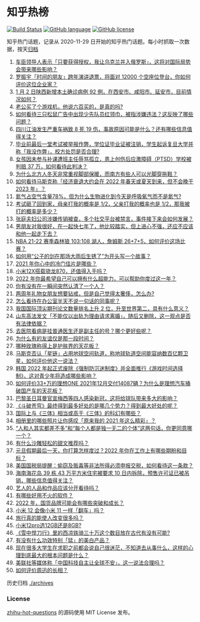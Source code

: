 # 知乎热榜
[![Build Status](https://github.com/ToWeLong/zhihu-hot-questions/workflows/CI/badge.svg)](https://github.com/ToWeLong/zhihu-hot-questions/actions)
[![GitHub language](https://img.shields.io/badge/language-golang-orange.svg)](https://golang.org/)
[![GitHub license](https://img.shields.io/github/license/ToWeLong/zhihu-hot-questions)](https://github.com/ToWeLong/zhihu-hot-questions/blob/main/LICENSE)

知乎热门话题，记录从 2020-11-29 日开始的知乎热门话题。每小时抓取一次数据，按天[归档](./archives)

<!-- BEGIN -->

1. [车臣领导人表示「只要获得授权，我让乌克兰并入俄罗斯」，这将对国际局势会带来哪些影响？](https://www.zhihu.com/question/508820859)
1. [罗振宇「时间的朋友」跨年演讲退票，将面对 12000 个空座位登台，你如何评价这位企业家？](https://www.zhihu.com/question/508746869)
1. [1 月 2 日陕西新增本土确诊病例 92 例，在西安市、咸阳市、延安市，目前情况如何？](https://www.zhihu.com/question/509624451)
1. [老公买了个游戏机，他说六百买的，是真的吗?](https://www.zhihu.com/question/502995048)
1. [如何看待三只松鼠广告中出现少先队员红领巾，被指涉嫌违法？这反映了哪些问题？](https://www.zhihu.com/question/509569421)
1. [四川江油发生严重车祸致 8 死 19 伤，事故原因可能是什么？还有哪些信息值得关注？](https://www.zhihu.com/question/509570294)
1. [毕业前最后一堂考试被举报作弊，学位证毕业证被注销，学生起诉复旦大学并称「我没作弊」，校方处罚是否合理?](https://www.zhihu.com/question/503351283)
1. [女孩因未参与补课遭班主任辱骂孤立，患上创伤后应激障碍（PTSD）学校被判赔 37 万，如何看待此判决？](https://www.zhihu.com/question/509098280)
1. [为什么北方人冬天非常重视脚部保暖，而南方有些人可以光脚穿拖鞋？](https://www.zhihu.com/question/508503848)
1. [如何看待马斯克称「经济衰退大约会在 2022 年春天或夏天到来，但不会晚于 2023 年」？](https://www.zhihu.com/question/509542605)
1. [氮气占空气含量78%，但为什么生物进化到今天是呼吸氧气而不是氮气?](https://www.zhihu.com/question/506945645)
1. [考试砸了回到家，母亲打我的概率是 1/2，父亲打我的概率也是 1/2，那我被打的概率是多少？](https://www.zhihu.com/question/441647108)
1. [张庭夫妇公司涉嫌传销被查，多个社交平台被禁言，事件接下来会如何发展？](https://www.zhihu.com/question/509529850)
1. [男朋友对我很好，在一起快七年了，他比较踏实，但上进心不强，还应不应该和他一起走下去？](https://www.zhihu.com/question/509536583)
1. [NBA 21-22 赛季森林狼 103:108 湖人，詹姆斯 26+7+5，如何评价这场比赛？](https://www.zhihu.com/question/509628946)
1. [如何用“公子的剑在那场大雨后生锈了”为开头写一个故事？](https://www.zhihu.com/question/427582163)
1. [2021 年你心中的冷门佳片是哪些？](https://www.zhihu.com/question/505106634)
1. [小米12X搭载骁龙870，还值得入手吗？](https://www.zhihu.com/question/508996263)
1. [2022 年你最希望自己可以拥有什么超能力，可以帮助你度过这一年？](https://www.zhihu.com/question/503473064)
1. [你有没有在一瞬间突然认清了一个人？](https://www.zhihu.com/question/322856732)
1. [两周年礼物女朋友想要钻戒，但是自己觉得太奢侈，怎么办?](https://www.zhihu.com/question/508514701)
1. [怎么看待在办公室半天不说一句话的同事呢？](https://www.zhihu.com/question/402923186)
1. [我国国际顶尖期刊论文数量排名上升 2 位，升至世界第二，具有什么意义？](https://www.zhihu.com/question/508544270)
1. [山东高法发文「不能仅以出轨为理由请求离婚」，随后又删除，这一观点是否有法律依据？](https://www.zhihu.com/question/509536370)
1. [去医院看病是挂普通医生还是副主任的号？哪个更好些呢？](https://www.zhihu.com/question/316091718)
1. [为什么有的友谊仅是那一段时间？](https://www.zhihu.com/question/507010265)
1. [哪种玫瑰称得上是护肤界的天花板？](https://www.zhihu.com/question/509115101)
1. [马斯克否认「星链」占用地球空间轨道，称地球轨道空间能容纳数百亿颗卫星，如何评价他这一说法？](https://www.zhihu.com/question/509149326)
1. [韩国 2022 年起正式废除《强制防沉迷制度》并全面推行《游戏时间选择制》，这对青少年将造成哪些影响？](https://www.zhihu.com/question/509265298)
1. [如何评价33+万的理想ONE 2021年12月交付14087辆？为什么是理想汽车捅破国产车的天花板？](https://www.zhihu.com/question/509444847)
1. [巴黎圣日耳曼官宣梅西等四人感染新冠，这将给球队带来多大的影响？](https://www.zhihu.com/question/509570707)
1. [《斗破苍穹》最终得到最多好处的是哪几个势力？得到最大好处的呢？](https://www.zhihu.com/question/508397016)
1. [国际上与《三体》相当或高于《三体》的科幻有哪些？](https://www.zhihu.com/question/441182628)
1. [相册里的哪些照片让你感叹「原来我的 2021 年这么精彩」？](https://www.zhihu.com/question/505082666)
1. [“人和人其实都差不多”和“每个人都是独一无二的个体”这两句话，你更同意哪一个？](https://www.zhihu.com/question/509231450)
1. [有什么沙雕轻松的甜文推荐吗？](https://www.zhihu.com/question/379514191)
1. [元旦假期最后一天，你打算怎样度过？2022 年你在工作上有哪些期盼和目标？](https://www.zhihu.com/question/509629134)
1. [美国国税局提醒：偷窃及贩毒等非法所得必须申报交税，如何看待这一条款？](https://www.zhihu.com/question/509164935)
1. [海南海花岛 39 栋 43 万平方米住宅被要求 10 日内拆除，预售许可证已被吊销，哪些信息值得关注？](https://www.zhihu.com/question/509509294)
1. [艺人的人品和作品应该分开看待吗？](https://www.zhihu.com/question/67734763)
1. [有哪些好用不火的软件？](https://www.zhihu.com/question/310110592)
1. [2022 年，国货品牌可能会有哪些突破和成长？](https://www.zhihu.com/question/506661290)
1. [小米 12 会像小米 11 一样「翻车」吗？](https://www.zhihu.com/question/508844184)
1. [旅行真的能使人改变很多吗？](https://www.zhihu.com/question/508112197)
1. [小米12pro选12GB还是8GB?](https://www.zhihu.com/question/509265559)
1. [《雪中悍刀行》里的西凉铁骑三十万这个数目放在古代有没有可能?](https://www.zhihu.com/question/507277461)
1. [有没有什么功效特别「猛」的美白产品？](https://www.zhihu.com/question/441955092)
1. [现在很多大学生在求职之前都会说自己很迷茫，不知道去从事什么，这样的心理到底最大的根本问题是什么？](https://www.zhihu.com/question/478002554)
1. [美联社等媒体称「中国科技自主让全球不安」，这一说法合理吗？](https://www.zhihu.com/question/509186206)
1. [如何评价周迅的长相？](https://www.zhihu.com/question/31218058)

<!-- END -->

历史归档 [./archives](./archives)


### License
[zhihu-hot-questions](https://github.com/towelong/zhihu-hot-questions) 的源码使用 MIT License 发布。